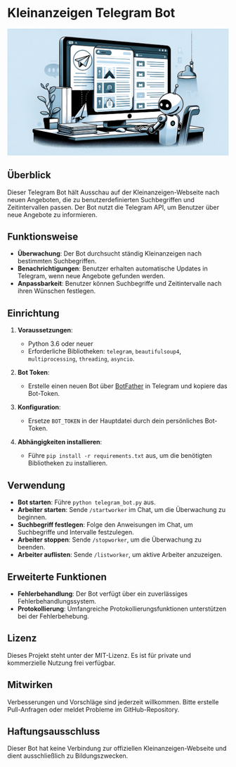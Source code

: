 # Kleinanzeigen Telegram Bot

![Banner generated with Dall-E](banner.png)

## Überblick
Dieser Telegram Bot hält Ausschau auf der Kleinanzeigen-Webseite nach neuen Angeboten, die zu benutzerdefinierten Suchbegriffen und Zeitintervallen passen. Der Bot nutzt die Telegram API, um Benutzer über neue Angebote zu informieren.

## Funktionsweise
- **Überwachung**: Der Bot durchsucht ständig Kleinanzeigen nach bestimmten Suchbegriffen.
- **Benachrichtigungen**: Benutzer erhalten automatische Updates in Telegram, wenn neue Angebote gefunden werden.
- **Anpassbarkeit**: Benutzer können Suchbegriffe und Zeitintervalle nach ihren Wünschen festlegen.

## Einrichtung
1. **Voraussetzungen**:
   - Python 3.6 oder neuer
   - Erforderliche Bibliotheken: `telegram`, `beautifulsoup4`, `multiprocessing`, `threading`, `asyncio`.

2. **Bot Token**:
   - Erstelle einen neuen Bot über [BotFather](https://t.me/botfather) in Telegram und kopiere das Bot-Token.

3. **Konfiguration**:
   - Ersetze `BOT_TOKEN` in der Hauptdatei durch dein persönliches Bot-Token.

4. **Abhängigkeiten installieren**:
   - Führe `pip install -r requirements.txt` aus, um die benötigten Bibliotheken zu installieren.

## Verwendung
- **Bot starten**: Führe `python telegram_bot.py` aus.
- **Arbeiter starten**: Sende `/startworker` im Chat, um die Überwachung zu beginnen.
- **Suchbegriff festlegen**: Folge den Anweisungen im Chat, um Suchbegriffe und Intervalle festzulegen.
- **Arbeiter stoppen**: Sende `/stopworker`, um die Überwachung zu beenden.
- **Arbeiter auflisten**: Sende `/listworker`, um aktive Arbeiter anzuzeigen.

## Erweiterte Funktionen
- **Fehlerbehandlung**: Der Bot verfügt über ein zuverlässiges Fehlerbehandlungssystem.
- **Protokollierung**: Umfangreiche Protokollierungsfunktionen unterstützen bei der Fehlerbehebung.

## Lizenz
Dieses Projekt steht unter der MIT-Lizenz. Es ist für private und kommerzielle Nutzung frei verfügbar.

## Mitwirken
Verbesserungen und Vorschläge sind jederzeit willkommen. Bitte erstelle Pull-Anfragen oder meldet Probleme im GitHub-Repository.

## Haftungsausschluss
Dieser Bot hat keine Verbindung zur offiziellen Kleinanzeigen-Webseite und dient ausschließlich zu Bildungszwecken.